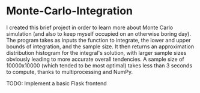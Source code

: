 # Monte-Carlo-Integration
I created this brief project in order to learn more about Monte Carlo simulation (and also to keep myself occupied on an otherwise boring day). The program takes as inputs the function to integrate, the lower and upper bounds of integration, and the sample size. It then returns an approximation distribution histogram for the integral's solution, with larger sample sizes obviously leading to more accurate overall tendencies. A sample size of 10000x10000 (which tended to be most optimal) takes less than 3 seconds to compute, thanks to multiprocessing and NumPy.

TODO: Implement a basic Flask frontend
